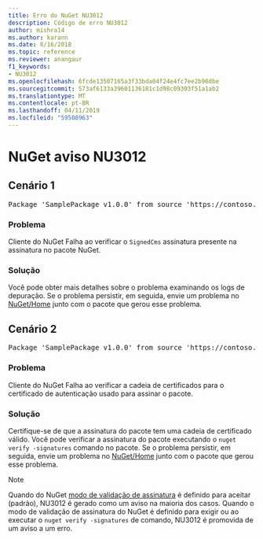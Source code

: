 ```yaml
---
title: Erro do NuGet NU3012
description: Código de erro NU3012
author: mishra14
ms.author: karann
ms.date: 8/16/2018
ms.topic: reference
ms.reviewer: anangaur
f1_keywords:
- NU3012
ms.openlocfilehash: 6fcde13507165a3f33bda04f24e4fc7ee2b96dbe
ms.sourcegitcommit: 573af6133a39601136181c1d98c09303f51a1ab2
ms.translationtype: MT
ms.contentlocale: pt-BR
ms.lasthandoff: 04/11/2019
ms.locfileid: "59508963"
---
```

# <a name="nuget-warning-nu3012"></a>NuGet aviso NU3012

## <a name="scenario-1"></a>Cenário 1

<pre>Package 'SamplePackage v1.0.0' from source 'https://contoso.com/index.json': The primary signature validation failed.</pre>

### <a name="issue"></a>Problema

Cliente do NuGet Falha ao verificar o `SignedCms` assinatura presente na assinatura no pacote NuGet.


### <a name="solution"></a>Solução

Você pode obter mais detalhes sobre o problema examinando os logs de depuração. Se o problema persistir, em seguida, envie um problema no [NuGet/Home](https://github.com/NuGet/Home/issues) junto com o pacote que gerou esse problema.



## <a name="scenario-2"></a>Cenário 2

<pre>Package 'SamplePackage v1.0.0' from source 'https://contoso.com/index.json': The primary signature found a chain building issue:  A certificate chain processed, but terminated in a root certificate which is not trusted by the trust provider.</pre>

### <a name="issue"></a>Problema

Cliente do NuGet Falha ao verificar a cadeia de certificados para o certificado de autenticação usado para assinar o pacote.


### <a name="solution"></a>Solução

Certifique-se de que a assinatura do pacote tem uma cadeia de certificado válido. Você pode verificar a assinatura do pacote executando o `nuget verify -signatures` comando no pacote. Se o problema persistir, em seguida, envie um problema no [NuGet/Home](https://github.com/NuGet/Home/issues) junto com o pacote que gerou esse problema.


> [!Note]
> Quando do NuGet [modo de validação de assinatura](https://docs.microsoft.com/en-us/nuget/consume-packages/installing-signed-packages#configure-package-signature-requirements) é definido para aceitar (padrão), NU3012 é gerado como um aviso na maioria dos casos. Quando o modo de validação de assinatura do NuGet é definido para exigir ou ao executar o `nuget verify -signatures` de comando, NU3012 é promovida de um aviso a um erro. 

